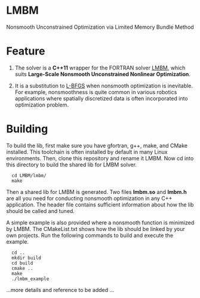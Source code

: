 # LMBM
Nonsmooth Unconstrained Optimization via Limited Memory Bundle Method

# Feature

1. The solver is a __C++11__ wrapper for the FORTRAN solver [LMBM](https://link.springer.com/article/10.1007/s10107-006-0728-2), which suits __Large-Scale Nonsmooth Unconstrained Nonlinear Optimization__.

2. It is a substitution to [L-BFGS](https://github.com/ZJU-FAST-Lab/LBFGS-Lite) when nonsmooth optimization is inevitable. For example, nonsmoothness is quite common in various robotics applications where spatially discretized data is often incorporated into optimization problem.

# Building

  To build the lib, first make sure you have gfortran, g++, make, and CMake installed. This toolchain is often installed by default in many Linux environments. Then, clone this repository and rename it LMBM. Now cd into this directory to build the shared lib for LMBM solver.

      cd LMBM/lmbm/
      make

  Then a shared lib for LMBM is generated. Two files __lmbm.so__ and __lmbm.h__ are all you need for conducting nonsmooth optimization in any C++ application. The header file contains sufficient information about how the lib should be called and tuned.
  
  A simple example is also provided where a nonsmooth function is minimized by LMBM. The CMakeList.txt shows how the lib should be linked by your own projects. Run the following commands to build and execute the example.
  
      cd ..
      mkdir build
      cd build
      cmake ..
      make
      ./lmbm_example

...more details and reference to be added ...
